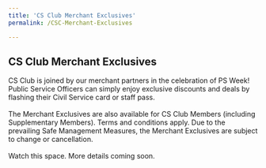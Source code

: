 ```yaml
---
title: 'CS Club Merchant Exclusives'
permalink: /CSC-Merchant-Exclusives

---
```


## CS Club Merchant Exclusives

CS Club is joined by our merchant partners in the celebration of PS Week! Public Service Officers can simply enjoy exclusive discounts and deals by flashing their Civil Service card or staff pass. <br>
<br>
The Merchant Exclusives are also available for CS Club Members (including Supplementary Members). Terms and conditions apply. Due to the prevailing Safe Management Measures, the Merchant Exclusives are subject to change or cancellation.<br>
<br>
Watch this space. More details coming soon.

